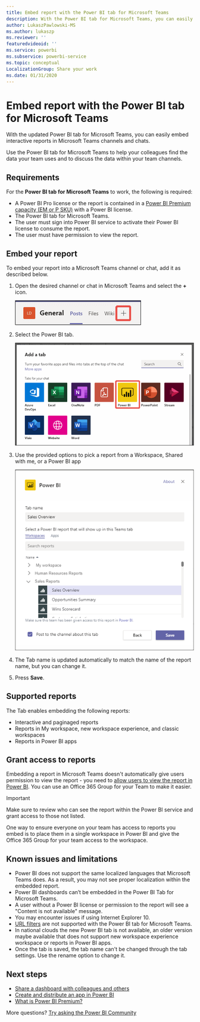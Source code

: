 ```yaml
---
title: Embed report with the Power BI tab for Microsoft Teams
description: With the Power BI tab for Microsoft Teams, you can easily embed interactive reports in channels and chats.
author: LukaszPawlowski-MS
ms.author: lukaszp
ms.reviewer: ''
featuredvideoid: ''
ms.service: powerbi
ms.subservice: powerbi-service
ms.topic: conceptual
LocalizationGroup: Share your work
ms.date: 01/31/2020
---
```


# Embed report with the Power BI tab for Microsoft Teams

With the updated Power BI tab for Microsoft Teams, you can easily embed interactive reports in Microsoft Teams channels and chats.

Use the Power BI tab for Microsoft Teams to help your colleagues find the data your team uses and to discuss the data within your team channels.

## Requirements

For the **Power BI tab for Microsoft Teams** to work, the following is required:

- A Power BI Pro license or the report is contained in a [Power BI Premium capacity (EM or P SKU)](service-premium-what-is.md) with a Power BI license.
- The Power BI tab for Microsoft Teams.
- The user must sign into Power BI service to activate their Power BI license to consume the report.
- The user must have permission to view the report.

## Embed your report
To embed your report into a Microsoft Teams channel or chat, add it as described below.

1. Open the desired channel or chat in Microsoft Teams and select the **+** icon.

    ![Add a tab to a channel or chat](media/service-embed-report-microsoft-teams/service-embed-report-microsoft-teams-add.png)

2. Select the Power BI tab.

    ![Microsoft Teams tab list showing Power BI](media/service-embed-report-microsoft-teams/service-embed-report-microsoft-teams-tab.png)

3. Use the provided options to pick a report from a Workspace, Shared with me, or a Power BI app

    ![Power BI tab for Microsoft Teams settings](media/service-embed-report-microsoft-teams/service-embed-report-microsoft-teams-tab-settings.png)

4. The Tab name is updated automatically to match the name of the report name, but you can change it. 

5. Press **Save**.

## Supported reports

The Tab enables embedding the following reports:

- Interactive and paginaged reports
- Reports in My workspace, new workspace experience, and  classic workspaces
- Reports in Power BI apps


## Grant access to reports

Embedding a report in Microsoft Teams doesn't automatically give users permission to view the report - you need to [allow users to view the report in Power BI](service-share-dashboards.md). You can use an Office 365 Group for your Team to make it easier. 

> [!IMPORTANT]
> Make sure to review who can see the report within the Power BI service and grant access to those not listed.

One way to ensure everyone on your team has access to reports you embed is to place them in a single workspace in Power BI and give the Office 365 Group for your team access to the workspace.

## Known issues and limitations

- Power BI does not support the same localized languages that Microsoft Teams does. As a result, you may not see proper localization within the embedded report.
- Power BI dashboards can’t be embedded in the Power BI Tab for Microsoft Teams.
- A user without a Power BI license or permission to the report will see a "Content is not available" message.
- You may encounter issues if using Internet Explorer 10. <!--You can look at the [browsers support for Power BI](consumer/end-user-browsers.md) and for [Office 365](https://products.office.com/office-system-requirements#Browsers-section). -->
- [URL filters](service-url-filters.md) are not supported with the Power BI tab for Microsoft Teams.
- In national clouds the new Power BI tab is not available, an older version maybe available that does not support new workspace experience workspace or reports in Power BI apps. 
- Once the tab is saved, the tab name can't be changed through the tab settings. Use the rename option to change it.

## Next steps
- [Share a dashboard with colleagues and others](service-share-dashboards.md)  
- [Create and distribute an app in Power BI](service-create-distribute-apps.md)  
- [What is Power BI Premium?](service-premium-what-is.md)

More questions? [Try asking the Power BI Community](https://community.powerbi.com/)
